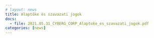 ```yaml
---
# layout: news
title: Alaptőke és szavazati jogok
docs:
  - file: 2021.05.31_CYBERG_CORP_Alaptoke_es_szavazati_jogok.pdf
categories: [news]
---
```

